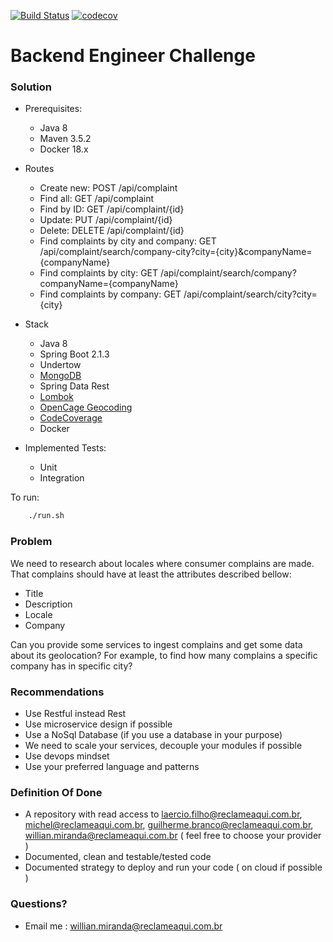 [![Build Status](https://travis-ci.com/joaoabrodrigues/reclameaqui-complains.svg?token=2WXQAHfxSwzqWyLWSKr7&branch=master)](https://travis-ci.com/joaoabrodrigues/reclameaqui-complains)
[![codecov](https://codecov.io/gh/joaoabrodrigues/reclameaqui-complains/branch/master/graph/badge.svg?token=O18oyaRiif)](https://codecov.io/gh/joaoabrodrigues/reclameaqui-complains)

# Backend Engineer Challenge #

### Solution ###

 - Prerequisites:
    - Java 8
    - Maven 3.5.2
    - Docker 18.x

 - Routes
    - Create new: POST /api/complaint
    - Find all: GET /api/complaint
    - Find by ID: GET /api/complaint/{id}
    - Update: PUT /api/complaint/{id}
    - Delete: DELETE /api/complaint/{id}
    - Find complaints by city and company: GET /api/complaint/search/company-city?city={city}&companyName={companyName}
    - Find complaints by city: GET /api/complaint/search/company?companyName={companyName}
    - Find complaints by company: GET /api/complaint/search/city?city={city}

 - Stack
    - Java 8
    - Spring Boot 2.1.3
    - Undertow
    - [MongoDB](https://www.mongodb.com/cloud/atlas)
    - Spring Data Rest
    - [Lombok](https://projectlombok.org/)
    - [OpenCage Geocoding](https://opencagedata.com/)
    - [CodeCoverage](https://codecov.io/)
    - Docker
    
 - Implemented Tests:
    - Unit
    - Integration

To run:
```bash
    ./run.sh
```
 

### Problem ###

We need to research about locales where consumer complains are made. That complains should have at least the attributes described bellow:

 - Title
 - Description
 - Locale
 - Company

Can you provide some services to ingest complains and get some data about its geolocation? For example, to find how many complains a specific company has in specific city?


### Recommendations ###
 - Use Restful instead Rest
 - Use microservice design if possible
 - Use a NoSql Database (if you use a database in your purpose)
 - We need to scale your services, decouple your modules if possible
 - Use devops mindset
 - Use your preferred language and patterns

### Definition Of Done ###
 - A repository with read access to laercio.filho@reclameaqui.com.br, michel@reclameaqui.com.br, guilherme.branco@reclameaqui.com.br,  willian.miranda@reclameaqui.com.br ( feel free to choose your provider )
 - Documented, clean and testable/tested code
 - Documented strategy to deploy and run your code ( on cloud if possible )

### Questions? ###
 - Email me : willian.miranda@reclameaqui.com.br


